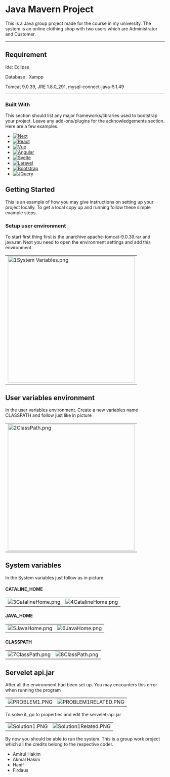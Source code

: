 Java Mavern Project
============
<!--
This is a node.js chat application powered by SockJS and Express that provides the main functions you'd expect from a chat, such as emojis, private messages, an admin system, etc.-->
This is a Java group project made for the course in my university. The system is an online clothing shop with two users which are Administrator and Customer.

---
## Requirement
<!--
Whether you use this project, have learned something from it, or just like it, please consider supporting it by buying me a coffee, so I can dedicate more time on open-source projects like this :)-->
Ide: Eclipse

Database : Xampp 

Tomcat 9.0.39, JRE 1.8.0_291, mysql-connect-java-5.1.49

---

### Built With

This section should list any major frameworks/libraries used to bootstrap your project. Leave any add-ons/plugins for the acknowledgements section. Here are a few examples.

* [![Next][Next.js]][Next-url]
* [![React][React.js]][React-url]
* [![Vue][Vue.js]][Vue-url]
* [![Angular][Angular.io]][Angular-url]
* [![Svelte][Svelte.dev]][Svelte-url]
* [![Laravel][Laravel.com]][Laravel-url]
* [![Bootstrap][Bootstrap.com]][Bootstrap-url]
* [![JQuery][JQuery.com]][JQuery-url]
<!-- <p align="right">(<a href="#readme-top">back to top</a>)</p> -->
<!-- GETTING STARTED -->
## Getting Started

This is an example of how you may give instructions on setting up your project locally.
To get a local copy up and running follow these simple example steps.

### Setup user environment

To start first thing first is the unarchive apache-tomcat-9.0.39.rar and java.rar. Next you need to open the environment settings and add this environment.

<table align="center">
<td><img src="/Images/1System Variables.png" alt="1System Variables.png" title="1System Variables.png" width="400"></td>
</table>

## User variables environment
In the user variables environment. Create a new variables name CLASSPATH and follow just like in picture

<table align="center">
<td><img src="/Images/2ClassPath.png" alt="2ClassPath.png" title="2ClassPath.png" width="400"></td>
</table>

## System variables
In the System variables just follow as in picture

<h4>CATALINE_HOME</h4>
<table align="center">
<tr>
  <td><img src="/Images/3CatalineHome.png" alt="3CatalineHome.png" title="3CatalineHome.png"></td>
  <td><img src="/Images/4CatalineHome.png" alt="4CatalineHome.png" title="4CatalineHome.png"></td>
</tr>
</table>
<!--
<img src="/Images/3CatalineHome.png" alt="3CatalineHome.png" title="3CatalineHome.png">| <img src="/Images/4CatalineHome.png" alt="4CatalineHome.png" title="4CatalineHome.png">
---|---
-->

<h4>JAVA_HOME</h4>
<table align="center">
<tr>
  <td><img src="/Images/5JavaHome.png" alt="5JavaHome.png" title="5JavaHome.png"></td>
  <td><img src="/Images/6JavaHome.png" alt="6JavaHome.png" title="6JavaHome.png"></td>
</tr>
</table>

<h4>CLASSPATH</h4>
<table align="center">
<tr>
  <td><img src="/Images/7ClassPath.png" alt="7ClassPath.png" title="7ClassPath.png"></td>
  <td><img src="/Images/8ClassPath.png" alt="8ClassPath.png" title="8ClassPath.png"></td>
</tr>
</table>

## Servelet api.jar
After all the environment had been set up. You may encounters this error when running the program

<table align="center">
<tr>
  <td><img src="/Images/PROBLEM1.PNG" alt="PROBLEM1.PNG" title="PROBLEM1.PNG"></td>
  <td><img src="/Images/PROBLEM1RELATED.PNG" alt="PROBLEM1RELATED.PNG" title="PROBLEM1RELATED.PNG"></td>
</tr>
</table>

To solve it, go to properties and edit the servelet-api.jar

<table align="center">
<tr>
  <td><img src="/Images/Solution1.PNG" alt="Solution1.PNG" title="Solution1.PNG"></td>
  <td><img src="/Images/Solution1Related.PNG" alt="Solution1Related.PNG" title="Solution1Related.PNG"></td>
</tr>
</table>

By now you should be able to run the system. This is a group work project which all the credits belong to the respective coder.
- Amirul Hakim
- Akmal Hakim
- Hanif
- Firdaus








<!--
<img src="/Images/5JavaHome.png" alt="5JavaHome.png" title="5JavaHome.png">| <img src="/Images/6JavaHome.png" alt="6JavaHome.png" title="6JavaHome.png">
---|---
-->

<!-- MARKDOWN LINKS & IMAGES -->
<!-- https://www.markdownguide.org/basic-syntax/#reference-style-links -->
[contributors-shield]: https://img.shields.io/github/contributors/othneildrew/Best-README-Template.svg?style=for-the-badge
[contributors-url]: https://github.com/othneildrew/Best-README-Template/graphs/contributors
[forks-shield]: https://img.shields.io/github/forks/othneildrew/Best-README-Template.svg?style=for-the-badge
[forks-url]: https://github.com/othneildrew/Best-README-Template/network/members
[stars-shield]: https://img.shields.io/github/stars/othneildrew/Best-README-Template.svg?style=for-the-badge
[stars-url]: https://github.com/othneildrew/Best-README-Template/stargazers
[issues-shield]: https://img.shields.io/github/issues/othneildrew/Best-README-Template.svg?style=for-the-badge
[issues-url]: https://github.com/othneildrew/Best-README-Template/issues
[license-shield]: https://img.shields.io/github/license/othneildrew/Best-README-Template.svg?style=for-the-badge
[license-url]: https://github.com/othneildrew/Best-README-Template/blob/master/LICENSE.txt
[linkedin-shield]: https://img.shields.io/badge/-LinkedIn-black.svg?style=for-the-badge&logo=linkedin&colorB=555
[linkedin-url]: https://linkedin.com/in/othneildrew
[product-screenshot]: images/screenshot.png
[Next.js]: https://img.shields.io/badge/next.js-000000?style=for-the-badge&logo=nextdotjs&logoColor=white
[Next-url]: https://nextjs.org/
[React.js]: https://img.shields.io/badge/React-20232A?style=for-the-badge&logo=react&logoColor=61DAFB
[React-url]: https://reactjs.org/
[Vue.js]: https://img.shields.io/badge/Vue.js-35495E?style=for-the-badge&logo=vuedotjs&logoColor=4FC08D
[Vue-url]: https://vuejs.org/
[Angular.io]: https://img.shields.io/badge/Angular-DD0031?style=for-the-badge&logo=angular&logoColor=white
[Angular-url]: https://angular.io/
[Svelte.dev]: https://img.shields.io/badge/Svelte-4A4A55?style=for-the-badge&logo=svelte&logoColor=FF3E00
[Svelte-url]: https://svelte.dev/
[Laravel.com]: https://img.shields.io/badge/Laravel-FF2D20?style=for-the-badge&logo=laravel&logoColor=white
[Laravel-url]: https://laravel.com
[Bootstrap.com]: https://img.shields.io/badge/Bootstrap-563D7C?style=for-the-badge&logo=bootstrap&logoColor=white
[Bootstrap-url]: https://getbootstrap.com
[JQuery.com]: https://img.shields.io/badge/jQuery-0769AD?style=for-the-badge&logo=jquery&logoColor=white
[JQuery-url]: https://jquery.com 
